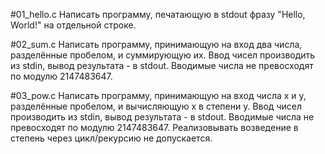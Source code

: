 #01_hello.c
Написать программу, печатающую в stdout фразу "Hello, World!" на отдельной строке.

#02_sum.c
Написать программу, принимающую на вход два числа, разделённые пробелом, и суммирующую их. Ввод чисел 
производить из stdin, вывод результата - в stdout. Вводимые числа не превосходят по модулю 2147483647.

#03_pow.c
Написать программу, принимающую на вход числа x и y, разделённые пробелом, и вычисляющую x в степени y. Ввод 
чисел производить из stdin, вывод результата - в stdout. Вводимые числа не превосходят по модулю 2147483647. 
Реализовывать возведение в степень через цикл/рекурсию не допускается.
